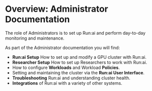 # Overview: Administrator Documentation

The role of Administrators is to set up Run:ai and perform day-to-day monitoring and maintenance. 

As part of the Administrator documentation you will find:

* **Run:ai Setup** How to set up and modify a GPU cluster with Run:ai.
* **Researcher Setup** How to set up Researchers to work with Run:ai.
* How to configure **Workloads** and Workload **Policies**.
* Setting and maintaining the cluster via the  **Run:ai User Interface**.
* **Troubleshooting** Run:ai and understanding cluster health.
* **Integrations** of Run:ai with a variety of other systems.
